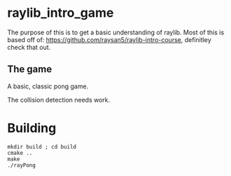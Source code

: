 # raylib_intro_game

The purpose of this is to get a basic understanding of raylib.
Most of this is based off of: https://github.com/raysan5/raylib-intro-course, definitley check that out.

## The game

A basic, classic pong game.

The collision detection needs work.

# Building

```
mkdir build ; cd build
cmake ..
make
./rayPong
```
